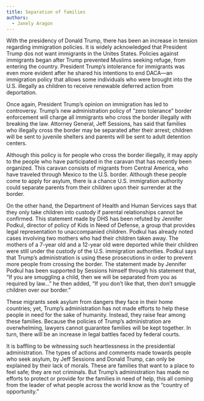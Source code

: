 ```yaml
---
title: ​Separation of families
authors:
  - Janely Aragon
---
```

With the presidency of Donald Trump, there has been an increase in tension regarding immigration policies. It is widely acknowledged that President Trump dos not want immigrants in the Unites States. Policies against immigrants began after Trump prevented Muslims seeking refuge, from entering the country. President Trump’s intolerance for immigrants was even more evident after he shared his intentions to end DACA—an immigration policy that allows some individuals who were brought into the U.S. illegally as children to receive renewable deferred action from deportation.

Once again, President Trump’s opinion on immigration has led to controversy. Trump’s new administration policy of “zero tolerance” border enforcement will charge all immigrants who cross the border illegally with breaking the law. Attorney General, Jeff Sessions, has said that families who illegally cross the border may be separated after their arrest; children will be sent to juvenile shelters and parents will be sent to adult detention centers.

Although this policy is for people who cross the border illegally, it may apply to the people who have participated in the caravan that has recently been organized. This caravan consists of migrants from Central America, who have traveled through Mexico to the U.S. border. Although these people come to apply for asylum, there is a chance U.S. immigration authority could separate parents from their children upon their surrender at the border.

On the other hand, the Department of Health and Human Services says that they only take children into custody if parental relationships cannot be confirmed. This statement made by DHS has been refuted by Jennifer Podkul, director of policy of Kids in Need of Defense, a group that provides legal representation to unaccompanied children. Podkul has already noted cases involving two mothers who had their children taken away. The mothers of a 7-year old and a 12-year old were deported while their children were still under the custody of the U.S. immigration authorities. Podkul says that Trump’s administration is using these prosecutions in order to prevent more people from crossing the border. The statement made by Jennifer Podkul has been supported by Sessions himself through his statement that, “If you are smuggling a child, then we will be separated from you as required by law…” he then added, “If you don’t like that, then don’t smuggle children over our border.”

These migrants seek asylum from dangers they face in their home countries; yet, Trump’s administration has not made efforts to help these people in need for the sake of humanity. Instead, they raise fear among these families. Because the policies of Trump’s administration are overwhelming, lawyers cannot guarantee families will be kept together. In turn, there will be an increase in legal battles faced by federal courts.

It is baffling to be witnessing such heartlessness in the presidential administration. The types of actions and comments made towards people who seek asylum, by Jeff Sessions and Donald Trump, can only be explained by their lack of morals. These are families that want to a place to feel safe; they are not criminals. But Trump’s administration has made no efforts to protect or provide for the families in need of help, this all coming from the leader of what people across the world know as the “country of opportunity.”
